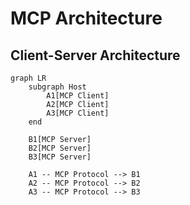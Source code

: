 # MCP Architecture


## Client-Server Architecture


```mermaid
graph LR
    subgraph Host
        A1[MCP Client]
        A2[MCP Client]
        A3[MCP Client]
    end

    B1[MCP Server]
    B2[MCP Server]
    B3[MCP Server]

    A1 -- MCP Protocol --> B1
    A2 -- MCP Protocol --> B2
    A3 -- MCP Protocol --> B3
```

